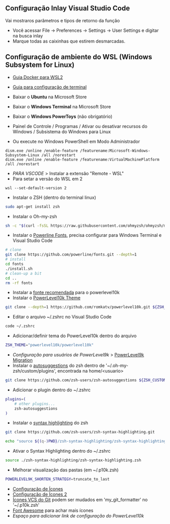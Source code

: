 ## Configuração Inlay Visual Studio Code
Vai mostraros parâmetros e tipos de retorno da função

* Você acessar File -> Preferences -> Settings -> User Settings e digitar na busca inlay
* Marque todas as caixinhas que estirem desmarcadas.

## Configuração de ambiente do WSL (Windows Subsystem for Linux)
* [Guia Docker para WSL2](https://github.com/codeedu/wsl2-docker-quickstart)
* [Guia para configuração de terminal](https://www.youtube.com/watch?v=Voei5KJaeIA&t=23s)

* Baixar o **Ubuntu** na Microsoft Store
* Baixar o **Windows Terminal** na Microsoft Store
* Baixar o **Windows PowerToys** (não obrigatório)
* Painel de Controle / Programas / Ativar ou desativar recursos do Windows / Subsistema do Windows para Linux
* Ou execute no Windows PowerShell em Modo Administrador
```shell
dism.exe /online /enable-feature /featurename:Microsoft-Windows-Subsystem-Linux /all /norestart
dism.exe /online /enable-feature /featurename:VirtualMachinePlatform /all /norestart
```
* _PARA VSCODE_ > Instalar a extensão "Remote - WSL"
* Para setar a versão do WSL em 2 
```shell 
wsl --set-default-version 2
```
* Instalar o ZSH (dentro do terminal linux)
```zsh
sudo apt-get install zsh
```
* Instalar o Oh-my-zsh
```zsh
sh -c "$(curl -fsSL https://raw.githubusercontent.com/ohmyzsh/ohmyzsh/master/tools/install.sh)"
```
* Instalar o [Powerline Fonts](https://github.com/powerline/fonts), precisa configurar para Windows Terminal e Visual Studio Code
```zsh
# clone
git clone https://github.com/powerline/fonts.git --depth=1
# install
cd fonts
./install.sh
# clean-up a bit
cd ..
rm -rf fonts
```
* Instalar a [fonte recomendada](https://github.com/romkatv/powerlevel10k/blob/master/font.md) para o powerlevel10k
* Instalar o [PowerLevel10k Theme](https://github.com/romkatv/powerlevel10k#oh-my-zsh)
```zsh
git clone --depth=1 https://github.com/romkatv/powerlevel10k.git ${ZSH_CUSTOM:-$HOME/.oh-my-zsh/custom}/themes/powerlevel10k
```
* Editar o arquivo ~/.zshrc no Visual Studio Code
```zsh
code ~/.zshrc
```
* Adicionar/definir tema do PowerLevel10k dentro do arquivo
```zsh
ZSH_THEME="powerlevel10k/powerlevel10k"
```
* _Configuração para usuários de PowerLevel9k_ > [PowerLevel9k Migration](https://github.com/romkatv/powerlevel10k#for-new-users)
* Instalar o [autosuggestions](https://github.com/zsh-users/zsh-autosuggestions/blob/master/INSTALL.md) do zsh dentro de '~/.oh-my-zsh/custom/plugins', encontrada na home/\<usuario>
```zsh
git clone https://github.com/zsh-users/zsh-autosuggestions ${ZSH_CUSTOM:-~/.oh-my-zsh/custom}/plugins/zsh-autosuggestions
```
* Adicionar o plugin dentro do ~/.zshrc
```zsh
plugins=( 
    # other plugins...
    zsh-autosuggestions
)
```
* Instalar o [syntax highlighting](https://github.com/zsh-users/zsh-syntax-highlighting/blob/master/INSTALL.md) do zsh
```zsh
git clone https://github.com/zsh-users/zsh-syntax-highlighting.git

echo "source ${(q-)PWD}/zsh-syntax-highlighting/zsh-syntax-highlighting.zsh" >> ${ZDOTDIR:-$HOME}/.zshrc
```
* Ativar o Syntax Highlighting dentro do ~/.zshrc
```zsh
source ./zsh-syntax-highlighting/zsh-syntax-highlighting.zsh
```
* Melhorar visualização das pastas (em ~/.p10k.zsh)
```zsh
POWERLEVEL9K_SHORTEN_STRATEGY=truncate_to_last
```
* [Configuração de Ícones](https://dev.to/codingones/a-better-shell-with-oh-my-zsh-1m0h) 
* [Configuração de Ícones 2](https://github.com/romkatv/powerlevel10k/issues/673)
* [Ícones VCS do Git](https://github.com/Powerlevel9k/powerlevel9k/blob/master/README.md#vcs) podem ser mudados em 'my_git_formatter' no '~/.p10k.zsh'
* [Font Awesome](https://fontawesome.com/) para achar mais ícones
* _Espaço para adicionar link de configuração do PowerLevel10k_